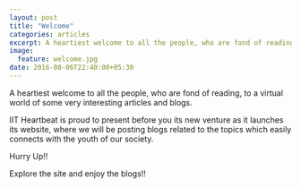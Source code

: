 ```yaml
---
layout: post
title: "Welcome"
categories: articles
excerpt: A heartiest welcome to all the people, who are fond of reading, to a virtual world of some very interesting articles and blogs.
image: 
  feature: welcome.jpg
date: 2016-08-06T22:40:00+05:30
---
```


A heartiest welcome to all the people, who are fond of reading, to a virtual world of some very interesting articles and blogs.

IIT Heartbeat is proud to present before you its new venture as it launches its website, where we will be posting blogs related to the topics which easily connects with the youth of our society.

Hurry Up!!

Explore the site and enjoy the blogs!!
